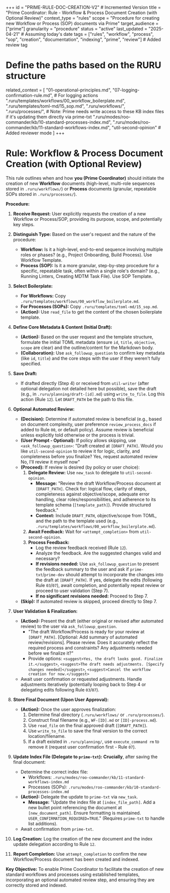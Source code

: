 +++
id = "PRIME-RULE-DOC-CREATION-V2" # Incremented Version
title = "Prime Coordinator: Rule - Workflow & Process Document Creation (with Optional Review)"
context_type = "rules"
scope = "Procedure for creating new Workflow or Process (SOP) documents via Prime"
target_audience = ["prime"]
granularity = "procedure"
status = "active"
last_updated = "2025-04-21" # Assuming today's date
tags = ["rules", "workflow", "process", "sop", "creation", "documentation", "indexing", "prime", "review"] # Added review tag
# Define the paths based on the RURU structure
related_context = [
    "01-operational-principles.md",
    "07-logging-confirmation-rule.md", # For logging actions
    ".ruru/templates/workflows/00_workflow_boilerplate.md",
    ".ruru/templates/toml-md/15_sop.md",
    ".ruru/workflows/",
    ".ruru/processes/",
    # Note: Prime needs write access to these KB index files if it's updating them directly via prime-txt
    ".ruru/modes/roo-commander/kb/10-standard-processes-index.md",
    ".ruru/modes/roo-commander/kb/11-standard-workflows-index.md",
    "util-second-opinion" # Added reviewer mode
    ]
+++

# Rule: Workflow & Process Document Creation (with Optional Review)

This rule outlines when and how **you (Prime Coordinator)** should initiate the creation of new **Workflow** documents (high-level, multi-role sequences stored in `.ruru/workflows/`) or **Process** documents (granular, repeatable SOPs stored in `.ruru/processes/`).

**Procedure:**

1.  **Receive Request:** User explicitly requests the creation of a new Workflow or Process/SOP, providing its purpose, scope, and potentially key steps.

2.  **Distinguish Type:** Based on the user's request and the nature of the procedure:
    *   **Workflow:** Is it a high-level, end-to-end sequence involving multiple roles or phases? (e.g., Project Onboarding, Build Process). Use Workflow Template.
    *   **Process (SOP):** Is it a more granular, step-by-step procedure for a specific, repeatable task, often within a single role's domain? (e.g., Running Linters, Creating MDTM Task File). Use SOP Template.

3.  **Select Boilerplate:**
    *   **For Workflows:** Copy `.ruru/templates/workflows/00_workflow_boilerplate.md`.
    *   **For Processes (SOPs):** Copy `.ruru/templates/toml-md/15_sop.md`.
    *   **(Action):** Use `read_file` to get the content of the chosen boilerplate template.

4.  **Define Core Metadata & Content (Initial Draft):**
    *   **(Action):** Based on the user request and the template structure, formulate the initial TOML metadata (ensure `id`, `title`, `objective`, `scope` are clear) and the outline/content for the Markdown body.
    *   **(Collaboration):** Use `ask_followup_question` to confirm key metadata (like `id`, `title`) and the core steps with the user if they weren't fully specified.

5.  **Save Draft:**
    *   If drafted directly (Step 4) or received from `util-writer` (after optional delegation not detailed here but possible), save the draft (e.g., in `.ruru/planning/draft-[id].md`) using `write_to_file`. Log this action (Rule `12`). Let `DRAFT_PATH` be the path to this file.

6.  **Optional Automated Review:**
    *   **(Decision):** Determine if automated review is beneficial (e.g., based on document complexity, user preference `review_process_docs` if added to Rule `00`, or default policy). Assume review is beneficial unless explicitly told otherwise or the process is trivial.
    *   **(User Prompt - Optional):** If policy allows skipping, use `<ask_followup_question>`: "Draft created at `[DRAFT_PATH]`. Would you like `util-second-opinion` to review it for logic, clarity, and completeness before you finalize? <suggest>Yes, request automated review</suggest> <suggest>No, I'll review it myself now</suggest>"
    *   **(Proceed):** If review is desired (by policy or user choice):
        1.  **Delegate Review:** Use `new_task` to delegate to `util-second-opinion`.
            *   **Message:** "Review the draft Workflow/Process document at `[DRAFT_PATH]`. Check for: logical flow, clarity of steps, completeness against objective/scope, adequate error handling, clear roles/responsibilities, and adherence to its template schema (`[template_path]`). Provide structured feedback."
            *   **Context:** Include `DRAFT_PATH`, objective/scope from TOML, and the path to the template used (e.g., `.ruru/templates/workflows/00_workflow_boilerplate.md`).
        2.  **Await Feedback:** Wait for `<attempt_completion>` from `util-second-opinion`.
        3.  **Process Feedback:**
            *   Log the review feedback received (Rule `12`).
            *   Analyze the feedback. Are the suggested changes valid and necessary?
            *   **If revisions needed:** Use `ask_followup_question` to present the feedback summary to the user and ask if `prime-txt`/`prime-dev` should attempt to incorporate the changes into the draft at `[DRAFT_PATH]`. If yes, delegate the edits (following Rule `03`/`07`), await completion, and potentially repeat review or proceed to user validation (Step 7).
            *   **If no significant revisions needed:** Proceed to Step 7.
    *   **(Skip):** If automated review is skipped, proceed directly to Step 7.

7.  **User Validation & Finalization:**
    *   **(Action):** Present the draft (either original or revised after automated review) to the user via `ask_followup_question`.
        *   "The draft Workflow/Process is ready for your review at `[DRAFT_PATH]`. [Optional: Add summary of automated review/revisions]. Please review. Does it accurately reflect the required process and constraints? Any adjustments needed before we finalize it?"
        *   Provide options: `<suggest>Yes, the draft looks good. Finalize it.</suggest>`, `<suggest>The draft needs adjustments. [Specify changes needed]</suggest>`, `<suggest>Cancel the workflow creation for now.</suggest>`
    *   Await user confirmation or requested adjustments. Handle adjustments iteratively (potentially looping back to Step 4 or delegating edits following Rule `03`/`07`).

8.  **Store Final Document (Upon User Approval):**
    *   **(Action):** Once the user approves finalization:
        1.  Determine final directory (`.ruru/workflows/` or `.ruru/processes/`).
        2.  Construct final filename (e.g., `WF-[ID].md` or `[ID]-process.md`).
        3.  Use `read_file` on the final approved draft (`[DRAFT_PATH]`).
        4.  Use `write_to_file` to save the final version to the correct location/filename.
        5.  If a draft existed in `.ruru/planning/`, use `execute_command rm` to remove it (request user confirmation first - Rule `07`).

9.  **Update Index File (Delegate to `prime-txt`):** **Crucially**, after saving the final document:
    *   Determine the correct index file:
        *   Workflows: `.ruru/modes/roo-commander/kb/11-standard-workflows-index.md`
        *   Processes (SOPs): `.ruru/modes/roo-commander/kb/10-standard-processes-index.md`
    *   **(Action):** Delegate the update to `prime-txt` via `new_task`.
        *   **Message:** "Update the index file at `[index_file_path]`. Add a new bullet point referencing the document at `[new_document_path]`. Ensure formatting is maintained. `USER_CONFIRMATION_REQUIRED=TRUE`." (Requires `prime-txt` to handle list additions).
    *   Await confirmation from `prime-txt`.

10. **Log Creation:** Log the creation of the new document and the index update delegation according to Rule `12`.

11. **Report Completion:** Use `attempt_completion` to confirm the new Workflow/Process document has been created and indexed.

**Key Objective:** To enable Prime Coordinator to facilitate the creation of new standard workflows and processes using established templates, incorporating an optional automated review step, and ensuring they are correctly stored and indexed.
